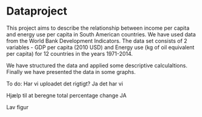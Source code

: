 # Dataproject
This project aims to describe the relationship between income per capita and energy use per capita in South American countries. 
We have used data from the World Bank Development Indicators. The data set consists of 2 variables - GDP per capita (2010 USD) and Energy use (kg of oil equivalent per capita) for 12 countries in the years 1971-2014.

We have structured the data and applied some descriptive calculaltions. Finally we have presented the data in some graphs. 

To do:
Har vi uploadet det rigtigt? Ja det har vi 

Hjælp til at beregne total percentage change JA

Lav figur




